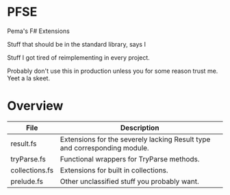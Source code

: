 # PFSE
Pema's F# Extensions

Stuff that should be in the standard library, says I

Stuff I got tired of reimplementing in every project.

Probably don't use this in production unless you for some reason trust me. Yeet a la skeet.

# Overview
| File           | Description                                                               |
|----------------|---------------------------------------------------------------------------|
| result.fs      | Extensions for the severely lacking Result type and corresponding module. |
| tryParse.fs    | Functional wrappers for TryParse methods.                                 |
| collections.fs | Extensions for built in collections.                                      |
| prelude.fs     | Other unclassified stuff you probably want.                               |
